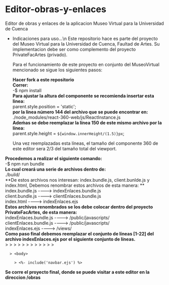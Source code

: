 # Editor-obras-y-enlaces  
Editor de obras y enlaces de la aplicacion Museo Virtual para la Universidad de Cuenca

* Indicaciones para uso...\n
  Este repositorio hace es parte del proyecto del Museo Virtual para la Universidad de Cuenca, Faultad de Artes.
  Su implementacion debe ser como complemento del proyecto PrivateFacArtes (privado).
  
  Para el funcionamiento de este proyecto en conjunto del MuseoVirtual mencionado se sigue los siguientes pasos:
  
  **Hacer fork a este repositorio**  
**Correr:**  
    -$ npm install  
**Para ajustar la altura del componente se recomienda insertar esta linea:**  
    parent.style.position = 'static';  
**por la linea número 144 del archivo que se puede encontrar en:**  
    ./node_modules/react-360-web/js/ReactInstance.js  
**Adeḿas se debe reemplazar la línea 150 de este mismo archivo por la línea:**  
    parent.style.height = `${window.innerHeight/(1.5)}px`;  

  Una vez reemplazadas esta líneas, el tamaño del componente 360 de este editor sera 2/3 del tamaño total del viewport.  
    
**Procedemos a realizar el siguiente comando:**  
    -$ npm run bundle  
  **Lo cual creará una serie de archivos dentro de:**  
    ./build/  
  **De estos archivos nos interesan: index.bundle.js, client.bunlde.js y index.html, Debemos renombrar estos archivos de esta manera: **  
    index.bundle.js  ---->      indexEnlaces.bundle.js  
    client.bundle.js ---->      clientEnlaces.bundle.js  
    index.html       ---->      indexEnlaces.ejs  
  **Estos archivos renombrados se los debe colocar dentro del proyecto PrivateFacArtes, de esta manera:**  
    indexEnlaces.bundle.js    ----> /public/javascripts/  
    clientEnlaces.bundle.js   ----> /public/javascripts/  
    indexEnlaces.ejs          ----> /views/  
  **Como paso final debemos reemplazar el conjunto de líneas [1-22] del archivo indexEnlaces.ejs por el siguiente conjunto de líneas.**  
      > <html>
      > <link>
        > <title>manageLinks</title>
        > <style>body { margin: 0; }</style>
        > <meta name="viewport" content="width=device-width, initial-scale=1, user-scalable=no">
        > <meta name="robots" content="noindex,nofollow">
        > <link rel="stylesheet" href="/stylesheets/bootstrap.min.css"/>
        > <script src="/javascripts/jquery-3.5.1.slim.min.js"></script>
        > <script src="/javascripts/popper.min.js"></script>
        > <script src="/javascripts/bootstrap.min.js"></script>
        > <link rel="stylesheet" href="/stylesheets/obrasEditor.styles.css"/>
      > </head>
      
      > <body>

        > <%- include('navbar.ejs') %>
   
  **Se corre el proyecto final, donde se puede visitar a este editor en la direccion /obras**  

